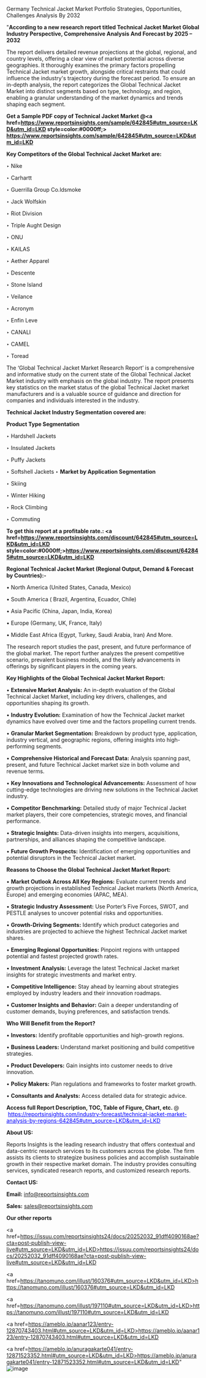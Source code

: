 Germany Technical Jacket Market Portfolio Strategies, Opportunities, Challenges Analysis By 2032

"<strong>According to a new research report titled Technical Jacket Market Global Industry Perspective, Comprehensive Analysis And Forecast by 2025 – 2032</strong>

The report delivers detailed revenue projections at the global, regional, and country levels, offering a clear view of market potential across diverse geographies. It thoroughly examines the primary factors propelling Technical Jacket market growth, alongside critical restraints that could influence the industry's trajectory during the forecast period. To ensure an in-depth analysis, the report categorizes the Global Technical Jacket Market into distinct segments based on type, technology, and region, enabling a granular understanding of the market dynamics and trends shaping each segment.

<strong>Get a Sample PDF copy of Technical Jacket Market </strong><strong>@<a href=https://www.reportsinsights.com/sample/642845#utm_source=LKD&utm_id=LKD style=color:#0000ff;> https://www.reportsinsights.com/sample/642845#utm_source=LKD&utm_id=LKD</a></strong></font>

<strong>Key Competitors of the Global Technical Jacket Market are:</strong>

‣ Nike

‣ Carhartt

‣ Guerrilla Group
 Co.ldsmoke

‣ Jack Wolfskin

‣ Riot Division

‣ Triple Aught Design

‣ ONU

‣ KAILAS

‣ Aether Apparel

‣ Descente

‣ Stone Island

‣ Veilance

‣ Acronym

‣ Enfin Leve

‣ CANALI

‣ CAMEL

‣ Toread

The ‘Global Technical Jacket Market Research Report’ is a comprehensive and informative study on the current state of the Global Technical Jacket Market industry with emphasis on the global industry. The report presents key statistics on the market status of the global Technical Jacket market manufacturers and is a valuable source of guidance and direction for companies and individuals interested in the industry.

<strong>Technical Jacket Industry Segmentation covered are:</strong>

<strong>Product Type Segmentation</strong>

‣ Hardshell Jackets

‣ Insulated Jackets

‣ Puffy Jackets

‣ Softshell Jackets
‣ 
<strong>Market by Application Segmentation</strong>

‣ Skiing

‣ Winter Hiking

‣ Rock Climbing

‣ Commuting

<strong>To get this report at a profitable rate.: <a href=https://www.reportsinsights.com/discount/642845#utm_source=LKD&utm_id=LKD style=color:#0000ff;>https://www.reportsinsights.com/discount/642845#utm_source=LKD&utm_id=LKD</a></strong></font>

<strong>Regional Technical Jacket Market (Regional Output, Demand &amp; Forecast by Countries):-</strong>

• North America (United States, Canada, Mexico)

• South America ( Brazil, Argentina, Ecuador, Chile)

• Asia Pacific (China, Japan, India, Korea)

• Europe (Germany, UK, France, Italy)

• Middle East Africa (Egypt, Turkey, Saudi Arabia, Iran) And More.

The research report studies the past, present, and future performance of the global market. The report further analyzes the present competitive scenario, prevalent business models, and the likely advancements in offerings by significant players in the coming years.

<strong>Key Highlights of the Global Technical Jacket Market Report:</strong>

• <strong>Extensive Market Analysis:</strong> An in-depth evaluation of the Global Technical Jacket Market, including key drivers, challenges, and opportunities shaping its growth.

• <strong>Industry Evolution:</strong> Examination of how the Technical Jacket market dynamics have evolved over time and the factors propelling current trends.

• <strong>Granular Market Segmentation:</strong> Breakdown by product type, application, industry vertical, and geographic regions, offering insights into high-performing segments.

• <strong>Comprehensive Historical and Forecast Data:</strong> Analysis spanning past, present, and future Technical Jacket market size in both volume and revenue terms.

• <strong>Key Innovations and Technological Advancements:</strong> Assessment of how cutting-edge technologies are driving new solutions in the Technical Jacket industry.

• <strong>Competitor Benchmarking:</strong> Detailed study of major Technical Jacket market players, their core competencies, strategic moves, and financial performance.

• <strong>Strategic Insights:</strong> Data-driven insights into mergers, acquisitions, partnerships, and alliances shaping the competitive landscape.

• <strong>Future Growth Prospects:</strong> Identification of emerging opportunities and potential disruptors in the Technical Jacket market.

<strong>Reasons to Choose the Global Technical Jacket Market Report:</strong>

• <strong>Market Outlook Across All Key Regions:</strong> Evaluate current trends and growth projections in established Technical Jacket markets (North America, Europe) and emerging economies (APAC, MEA).

• <strong>Strategic Industry Assessment:</strong> Use Porter’s Five Forces, SWOT, and PESTLE analyses to uncover potential risks and opportunities.

• <strong>Growth-Driving Segments:</strong> Identify which product categories and industries are projected to achieve the highest Technical Jacket market shares.

• <strong>Emerging Regional Opportunities:</strong> Pinpoint regions with untapped potential and fastest projected growth rates.

• <strong>Investment Analysis:</strong> Leverage the latest Technical Jacket market insights for strategic investments and market entry.

• <strong>Competitive Intelligence:</strong> Stay ahead by learning about strategies employed by industry leaders and their innovation roadmaps.

• <strong>Customer Insights and Behavior:</strong> Gain a deeper understanding of customer demands, buying preferences, and satisfaction trends.

<strong>Who Will Benefit from the Report?</strong>

• <strong>Investors:</strong> Identify profitable opportunities and high-growth regions.

• <strong>Business Leaders:</strong> Understand market positioning and build competitive strategies.

• <strong>Product Developers:</strong> Gain insights into customer needs to drive innovation.

• <strong>Policy Makers:</strong> Plan regulations and frameworks to foster market growth.

• <strong>Consultants and Analysts:</strong> Access detailed data for strategic advice.
</ul>
<strong>Access full Report Description, TOC, Table of Figure, Chart, etc. </strong>@  <a href=https://reportsinsights.com/industry-forecast/technical-jacket-market-analysis-by-regions-642845#utm_source=LKD&utm_id=LKD style=color:#0000ff;>https://reportsinsights.com/industry-forecast/technical-jacket-market-analysis-by-regions-642845#utm_source=LKD&utm_id=LKD</a></font>

<strong><strong>About US</strong>:</strong>

Reports Insights is the leading research industry that offers contextual and data-centric research services to its customers across the globe. The firm assists its clients to strategize business policies and accomplish sustainable growth in their respective market domain. The industry provides consulting services, syndicated research reports, and customized research reports.

<strong>Contact US:</strong>

<p class=""""><b>Email:</b> <a href=mailto:info@reportsinsights.com>info@reportsinsights.com</a></p>
<p class=""""><b>Sales:</b> <a href=mailto:sales@reportsinsights.com>sales@reportsinsights.com</a></p>

<strong>Our other reports</strong>

<a href=https://issuu.com/reportsinsights24/docs/20252032_91dff4090168ae?cta=post-publish-view-live#utm_source=LKD&utm_id=LKD>https://issuu.com/reportsinsights24/docs/20252032_91dff4090168ae?cta=post-publish-view-live#utm_source=LKD&utm_id=LKD</a>

<a href=https://tanomuno.com/illust/160376#utm_source=LKD&utm_id=LKD>https://tanomuno.com/illust/160376#utm_source=LKD&utm_id=LKD</a>

<a href=https://tanomuno.com/illust/197110#utm_source=LKD&utm_id=LKD>https://tanomuno.com/illust/197110#utm_source=LKD&utm_id=LKD</a>

<a href=https://ameblo.jp/aanar123/entry-12870743403.html#utm_source=LKD&utm_id=LKD>https://ameblo.jp/aanar123/entry-12870743403.html#utm_source=LKD&utm_id=LKD</a>

<a href=https://ameblo.jp/anuragakarte041/entry-12871523352.html#utm_source=LKD&utm_id=LKD>https://ameblo.jp/anuragakarte041/entry-12871523352.html#utm_source=LKD&utm_id=LKD</a>"
![image](https://github.com/user-attachments/assets/b1d94932-4e02-4860-94c1-1b62c3996253)
